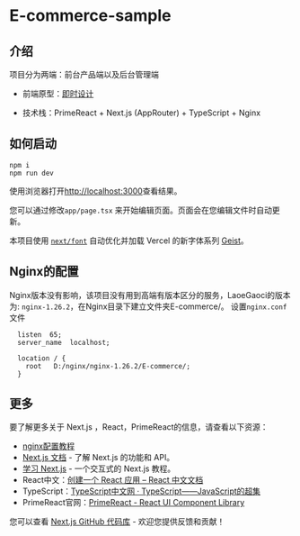 # E-commerce-sample

## 介绍

项目分为两端：前台产品端以及后台管理端

- 前端原型：[即时设计](https://js.design/f/Yn1hry?p=Op-YPiTbAH&mode=design)

- 技术栈：PrimeReact + Next.js (AppRouter) + TypeScript + Nginx

## 如何启动

```shell
npm i
npm run dev
```

使用浏览器打开[http://localhost:3000](http://localhost:3000)查看结果。

您可以通过修改`app/page.tsx` 来开始编辑页面。页面会在您编辑文件时自动更新。

本项目使用 [`next/font`](https://nextjs.org/docs/app/building-your-application/optimizing/fonts) 自动优化并加载 Vercel 的新字体系列 [Geist](https://vercel.com/font)。
## Nginx的配置

Nginx版本没有影响，该项目没有用到高端有版本区分的服务，LaoeGaoci的版本为: `nginx-1.26.2`，在Nginx目录下建立文件夹E-commerce/。
设置`nginx.conf`文件
```
  listen  65;
  server_name  localhost;
```
```
  location / {
    root   D:/nginx/nginx-1.26.2/E-commerce/;  
  }
```
## 更多

要了解更多关于 Next.js ，React，PrimeReact的信息，请查看以下资源：

- [nginx配置教程](https://www.cnblogs.com/hanease/p/15890509.html)
- [Next.js 文档](https://nextjs.org/docs) - 了解 Next.js 的功能和 API。
- [学习 Next.js](https://nextjs.org/learn) - 一个交互式的 Next.js 教程。
- React中文：[创建一个 React 应用 – React 中文文档](https://zh-hans.react.dev/learn/creating-a-react-app)
- TypeScript：[TypeScript中文网 · TypeScript——JavaScript的超集](https://www.tslang.cn/)
- PrimeReact官网：[PrimeReact - React UI Component Library](https://primereact.org/templates/)

您可以查看 [Next.js GitHub 代码库](https://github.com/vercel/next.js) - 欢迎您提供反馈和贡献！
